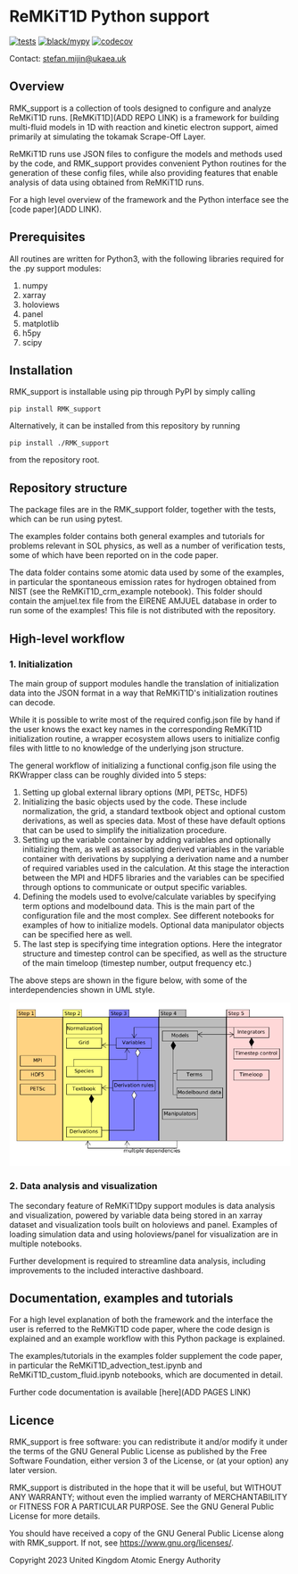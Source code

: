 # ReMKiT1D Python support
[![tests](https://github.com/SMijin/ReMKiT1D-Python-Support/actions/workflows/pytest_action.yml/badge.svg)](https://github.com/SMijin/ReMKiT1D-Python-Support/actions/workflows/pytest_action.yml)
[![black/mypy](https://github.com/SMijin/ReMKiT1D-Python-Support/actions/workflows/code_quality.yml/badge.svg)](https://github.com/SMijin/ReMKiT1D-Python-Support/actions/workflows/code_quality.yml)
[![codecov](https://codecov.io/gh/SMijin/ReMKiT1D-Python-Support/branch/mijin_dev/graph/badge.svg?token=YP67CXRPFQ)](https://codecov.io/gh/SMijin/ReMKiT1D-Python-Support)

Contact: stefan.mijin@ukaea.uk

## Overview

RMK_support is a collection of tools designed to configure and analyze ReMKiT1D runs. [ReMKiT1D](ADD REPO LINK) is a framework for building multi-fluid models in 1D with reaction and kinetic electron support, aimed primarily at simulating the tokamak Scrape-Off Layer. 

ReMKiT1D runs use JSON files to configure the models and methods used by the code, and RMK_support provides convenient Python routines for the generation of these config files, while also providing features that enable analysis of data using obtained from ReMKiT1D runs.

For a high level overview of the framework and the Python interface see the [code paper](ADD LINK).

## Prerequisites 

All routines are written for Python3, with the following libraries required for the .py support modules:

1. numpy
2. xarray
3. holoviews
4. panel 
5. matplotlib
6. h5py
7. scipy

## Installation

RMK_support is installable using pip through PyPI by simply calling

```
pip install RMK_support
```

Alternatively, it can be installed from this repository by running

```
pip install ./RMK_support
```
from the repository root. 

## Repository structure

The package files are in the RMK_support folder, together with the tests, which can be run using pytest.

The examples folder contains both general examples and tutorials for problems relevant in SOL physics, as well as a number of verification tests, some of which have been reported on in the code paper. 

The data folder contains some atomic data used by some of the examples, in particular the spontaneous emission rates for hydrogen obtained from NIST (see the ReMKiT1D_crm_example notebook). This folder should contain the amjuel.tex file from the EIRENE AMJUEL database in order to run some of the examples! This file is not distributed with the repository.

## High-level workflow

### 1. Initialization

The main group of support modules handle the translation of initialization data into the JSON format in a way that ReMKiT1D's initialization routines can decode. 

While it is possible to write most of the required config.json file by hand if the user knows the exact key names in the corresponding ReMKiT1D initialization routine, a wrapper ecosystem allows users to initialize config files with little to no knowledge of the underlying json structure. 

The general workflow of initializing a functional config.json file using the RKWrapper class can be roughly divided into 5 steps:

1. Setting up global external library options (MPI, PETSc, HDF5)
2. Initializing the basic objects used by the code. These include normalization, the grid, a standard textbook object and optional custom derivations, as well as species data. Most of these have default options that can be used to simplify the initialization procedure.
3. Setting up the variable container by adding variables and optionally initializing them, as well as associating derived variables in the variable container with derivations by supplying a derivation name and a number of required variables used in the calculation. At this stage the interaction between the MPI and HDF5 libraries and the variables can be specified through options to communicate or output specific variables.
4. Defining the models used to evolve/calculate variables by specifying term options and modelbound data. This is the main part of the configuration file and the most complex. See different notebooks for examples of how to initialize models. Optional data manipulator objects can be specified here as well.
5. The last step is specifying time integration options. Here the integrator structure and timestep control can be specified, as well as the structure of the main timeloop (timestep number, output frequency etc.)

The above steps are shown in the figure below, with some of the interdependencies shown in UML style. 

![](docs/ReMKiT1D_setup_steps.png "ReMKiT1D setup workflow")

### 2. Data analysis and visualization 

The secondary feature of ReMKiT1Dpy support modules is data analysis and visualization, powered by variable data being stored in an xarray dataset and visualization tools built on holoviews and panel. Examples of loading simulation data and using holoviews/panel for visualization are in multiple notebooks. 

Further development is required to streamline data analysis, including improvements to the included interactive dashboard. 

## Documentation, examples and tutorials

For a high level explanation of both the framework and the interface the user is referred to the ReMKiT1D code paper, where the code design is explained and an example workflow with this Python package is explained. 

The examples/tutorials in the examples folder supplement the code paper, in particular the ReMKiT1D_advection_test.ipynb and ReMKiT1D_custom_fluid.ipynb notebooks, which are documented in detail. 

Further code documentation is available [here](ADD PAGES LINK)

## Licence

RMK_support is free software: you can redistribute it and/or modify it under the terms of the GNU General Public License as published by the Free Software Foundation, either version 3 of the License, or (at your option) any later version.

RMK_support is distributed in the hope that it will be useful, but WITHOUT ANY WARRANTY; without even the implied warranty of MERCHANTABILITY or FITNESS FOR A PARTICULAR PURPOSE. See the GNU General Public License for more details.

You should have received a copy of the GNU General Public License along with RMK_support. If not, see <https://www.gnu.org/licenses/>. 

Copyright 2023 United Kingdom Atomic Energy Authority
